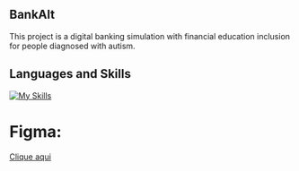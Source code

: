## BankAlt

This project is a digital banking simulation with financial education inclusion for people diagnosed with autism.

## Languages ​​and Skills
[![My Skills](https://skillicons.dev/icons?i=html,css,cs,figma)](https://skillicons.dev)

# Figma: 
[Clique aqui](https://www.figma.com/design/LmZG6UKyUbOhPhC4DhRWSm/TCC?node-id=0-1&t=8QyQQTtuCK0fOSeB-1)
